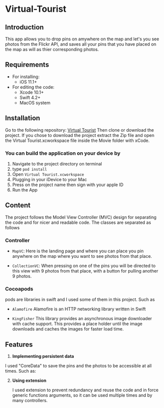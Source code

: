 # Virtual-Tourist

## Introduction
This app allows you to drop pins on amywhere on the map and let's you see photos from the Flickr API, and saves all your pins that you have placed on the map as will as thier corresponding photos.
 
## Requirements
* For installing:
    * iOS 11.1+
* For editing the code:
    * Xcode 10.1+
    * Swift 4.2+
    * MacOS system

## Installation
Go to the following repository: [Virtual Tourist](https://github.com/iGoLDeNZz/Virtual-Tourist)
Then clone or download the project. If you chose to download the project extract the Zip file and open the Virtual Tourist.xcworkspace file inside the Movie folder with xCode.


### You can build the application on your device by 
1.  Navigate to the project directory on terminal
2.  type `pod install`
3.	Open `Virtual Tourist.xcworkspace`
4.	Plugging in your iDevice to your Mac
5.	Press on the project name then sign with your apple ID
6.	Run the App 

## Content
The project follows the Model View Controller (MVC) design for separating the code and for nicer and readable code.
The classes are separated as follows

### Controller
   * `MapVC`: Here is the landing page and where you can place you pin anywhere on the map where you want to see photos from that place.

   * `CollectionVC`: When pressing on one of the pins you will be directed to this view with 9 photos from that place, with a button for pulling another 9 photos.  


### Cocoapods
   pods are libraries in swift and I used some of them in this project. Such as
   
   * `Alamofire` Alamofire is an HTTP networking library written in Swift

   * `KingFisher` This library provides an asynchronous image downloader with cache support. This provides a place holder until the image downloads and caches the images for faster load time.
   
   
## Features

1.	**Implementing persistent data**

   I used "CoreData" to save the pins and the photos to be accessible at all times. Such as:

2.	**Using extension**

     I used extension to prevent redundancy and reuse the code and in force generic functions arguments, so it can be used multiple times and by many controllers.
